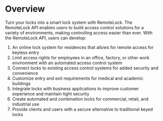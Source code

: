 # Overview

Turn your locks into a smart lock system with RemoteLock. The RemoteLock API enables users to build access control solutions for a variety of environments, making controlling access easier than ever. With the RemoteLock API, users can develop:

1. An online lock system for residences that allows for remote access for keyless entry
2. Limit access rights for employees in an office, factory, or other work environment with an automated access control system
3. Connect locks to existing access control systems for added security and convenience
4. Customize entry and exit requirements for medical and academic buildings
5. Integrate locks with business applications to improve customer experience and maintain tight security
6. Create automated and combination locks for commercial, retail, and industrial use
7. Provide clients and users with a secure alternative to traditional keyed locks
